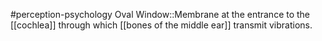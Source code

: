 #perception-psychology 
Oval Window::Membrane at the entrance to the [[cochlea]] through which [[bones of the middle ear]] transmit vibrations.
<!--SR:!2024-02-03,1,230-->
